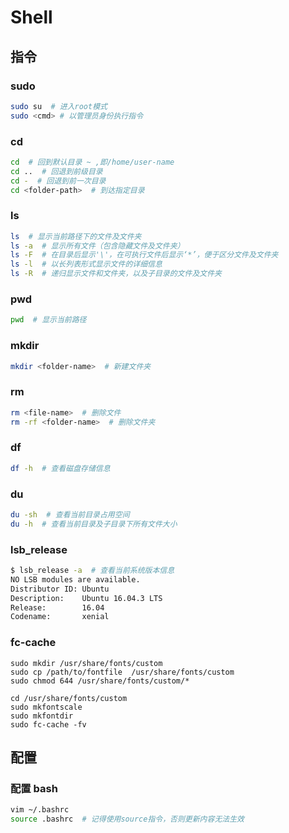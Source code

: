 # Shell

<!-- toc -->

## 指令

### sudo
``` bash
sudo su  # 进入root模式
sudo <cmd> # 以管理员身份执行指令
```

### cd
``` bash
cd  # 回到默认目录 ~ ,即/home/user-name
cd ..  # 回退到前级目录
cd -  # 回退到前一次目录
cd <folder-path>  # 到达指定目录
```


### ls
``` bash
ls  # 显示当前路径下的文件及文件夹
ls -a  # 显示所有文件（包含隐藏文件及文件夹）
ls -F  # 在目录后显示'\'，在可执行文件后显示‘*’，便于区分文件及文件夹
ls -l  # 以长列表形式显示文件的详细信息
ls -R  # 递归显示文件和文件夹，以及子目录的文件及文件夹
```

### pwd
``` bash
pwd  # 显示当前路径
```

### mkdir
``` bash
mkdir <folder-name>  # 新建文件夹
```

### rm
``` bash
rm <file-name>  # 删除文件
rm -rf <folder-name>  # 删除文件夹
```

### df
``` bash
df -h  # 查看磁盘存储信息
```

### du
``` bash
du -sh  # 查看当前目录占用空间
du -h  # 查看当前目录及子目录下所有文件大小
```

### lsb_release
``` bash
$ lsb_release -a  # 查看当前系统版本信息
NO LSB modules are available.
Distributor ID: Ubuntu
Description:    Ubuntu 16.04.3 LTS
Release:        16.04
Codename:       xenial
```

### fc-cache
```
sudo mkdir /usr/share/fonts/custom
sudo cp /path/to/fontfile  /usr/share/fonts/custom
sudo chmod 644 /usr/share/fonts/custom/*

cd /usr/share/fonts/custom
sudo mkfontscale
sudo mkfontdir
sudo fc-cache -fv
```

## 配置

### 配置 bash
``` bash
vim ~/.bashrc
source .bashrc  # 记得使用source指令，否则更新内容无法生效
```

